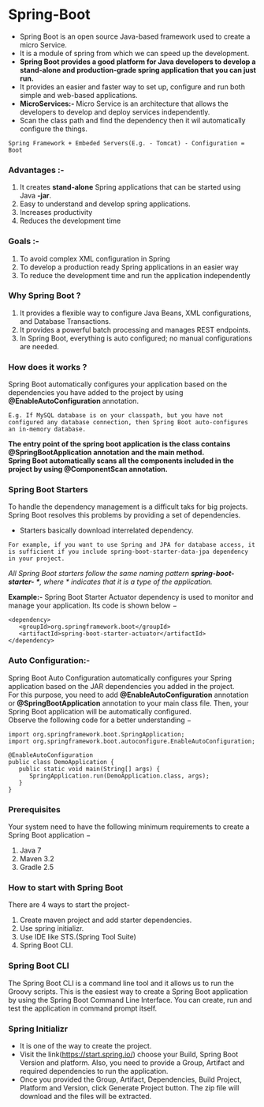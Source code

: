 # Spring-Boot
* Spring Boot is an open source Java-based framework used to create a micro Service.
* It is a module of spring from which we can speed up the development. 
* **Spring Boot provides a good platform for Java developers to develop a stand-alone and production-grade spring application that you can just run.**
* It provides an easier and faster way to set up, configure and run both simple and web-based applications. 
* <b> MicroServices:- </b> Micro Service is an architecture that allows the developers to develop and deploy services independently. 
* Scan the class path and find the dependency then it wil automatically configure the things. 

```
Spring Framework + Embeded Servers(E.g. - Tomcat) - Configuration = Boot
```

### Advantages :- 
1. It creates **stand-alone** Spring applications that can be started using Java **-jar**.
2. Easy to understand and develop spring applications.
3. Increases productivity
4. Reduces the development time

### Goals :-
1. To avoid complex XML configuration in Spring
2. To develop a production ready Spring applications in an easier way
3. To reduce the development time and run the application independently

### Why Spring Boot ?
1. It provides a flexible way to configure Java Beans, XML configurations, and Database Transactions.
2. It provides a powerful batch processing and manages REST endpoints.
3. In Spring Boot, everything is auto configured; no manual configurations are needed.

### How does it works ?
Spring Boot automatically configures your application based on the dependencies you have added to the project by using <b> @EnableAutoConfiguration </b> annotation.
```
E.g. If MySQL database is on your classpath, but you have not configured any database connection, then Spring Boot auto-configures an in-memory database.
```

**The entry point of the spring boot application is the class contains @SpringBootApplication annotation and the main method.** <br>
**Spring Boot automatically scans all the components included in the project by using @ComponentScan annotation.**

### Spring Boot Starters
To handle the dependency management is a difficult taks for big projects. Spring Boot resolves this problems by providing a set of dependencies.
* Starters basically download interrelated dependency. 
```
For example, if you want to use Spring and JPA for database access, it is sufficient if you include spring-boot-starter-data-jpa dependency in your project.
```
_All Spring Boot starters follow the same naming pattern <b>spring-boot-starter- *</b>, where * indicates that it is a type of the application._

**Example:-** Spring Boot Starter Actuator dependency is used to monitor and manage your application. Its code is shown below −
```
<dependency>
   <groupId>org.springframework.boot</groupId>
   <artifactId>spring-boot-starter-actuator</artifactId>
</dependency>
```

### Auto Configuration:- 
Spring Boot Auto Configuration automatically configures your Spring application based on the JAR dependencies you added in the project. <br>
For this purpose, you need to add **@EnableAutoConfiguration** annotation or **@SpringBootApplication** annotation to your main class file. Then, your Spring Boot application will be automatically configured.<br>
Observe the following code for a better understanding −
```
import org.springframework.boot.SpringApplication;
import org.springframework.boot.autoconfigure.EnableAutoConfiguration;

@EnableAutoConfiguration
public class DemoApplication {
   public static void main(String[] args) {
      SpringApplication.run(DemoApplication.class, args);
   }
}
```

### Prerequisites
Your system need to have the following minimum requirements to create a Spring Boot application −
1. Java 7
2. Maven 3.2
3. Gradle 2.5

### How to start with Spring Boot
There are 4 ways to start the project-
1. Create maven project and add starter dependencies.
2. Use spring initializr.
3. Use IDE like STS.(Spring Tool Suite)
4. Spring Boot CLI. 

### Spring Boot CLI
The Spring Boot CLI is a command line tool and it allows us to run the Groovy scripts. This is the easiest way to create a Spring Boot application by using the Spring Boot Command Line Interface. You can create, run and test the application in command prompt itself.

### Spring Initializr 
* It is one of the way to create the project. 
* Visit the link(https://start.spring.io/) choose your Build, Spring Boot Version and platform. Also, you need to provide a Group, Artifact and required dependencies to run the application.
* Once you provided the Group, Artifact, Dependencies, Build Project, Platform and Version, click Generate Project button. The zip file will download and the files will be extracted.